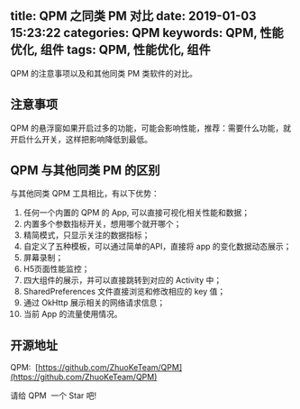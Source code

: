 title: QPM 之同类 PM 对比
date: 2019-01-03 15:23:22
categories: QPM
keywords: QPM, 性能优化, 组件
tags: QPM, 性能优化, 组件
---

QPM 的注意事项以及和其他同类 PM 类软件的对比。

## 注意事项

QPM 的悬浮窗如果开启过多的功能，可能会影响性能，推荐：需要什么功能，就开启什么开关，这样把影响降低到最低。


## QPM 与其他同类 PM 的区别

与其他同类 QPM 工具相比，有以下优势：
1. 任何一个内置的 QPM 的 App, 可以直接可视化相关性能和数据；
2. 内置多个参数指标开关，想用哪个就开哪个；
3. 精简模式，只显示关注的数据指标；
4. 自定义了五种模板，可以通过简单的API，直接将 app 的变化数据动态展示；
5. 屏幕录制；
6. H5页面性能监控；
7. 四大组件的展示，并可以直接跳转到对应的 Activity 中；
8. SharedPreferences 文件直接浏览和修改相应的 key 值；
9. 通过 OkHttp 展示相关的网络请求信息；
10. 当前 App 的流量使用情况。


## 开源地址

QPM:  [https://github.com/ZhuoKeTeam/QPM](https://github.com/ZhuoKeTeam/QPM)

请给 QPM  一个 Star 吧! 


